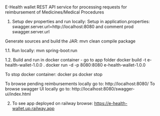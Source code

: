 E-Health wallet
REST API service for processing requests for reimbursement
of Medicines/Medical Procedures

1. Setup dev properties and run locally:
Setup in application.properties:
swagger.server.url=http://localhost:8080
and comment prod swagger.server.url

Generate sources and build the JAR:
mvn clean compile package

1.1. Run locally:
mvn spring-boot:run

1.2. Build and run in docker container - go to app folder
docker build -t e-health-wallet-1.0.0 .
docker run -d -p 8080:8080 e-health-wallet-1.0.0

To stop docker container:
docker ps
docker stop <CONTAINER ID>

To browse pending reimbursements locally go to:
http://localhost:8080/
To browse swagger UI locally go to:
http://localhost:8080/swagger-ui/index.html



2. To see app deployed on railway browse:
https://e-health-wallet.up.railway.app

